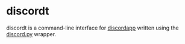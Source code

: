 # discordt

discordt is a command-line interface for [discordapp](https://discordapp.com) written using the [discord.py](https://github.com/Rapptz/discord.py) wrapper.
